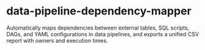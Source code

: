 # data-pipeline-dependency-mapper
Automatically maps dependencies between external tables, SQL scripts, DAGs, and YAML configurations in data pipelines, and exports a unified CSV report with owners and execution times.
